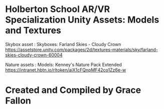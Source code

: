 # Holberton School AR/VR Specialization Unity Assets: Models and Textures

Skybox asset : Skyboxes: Farland Skies - Cloudy Crown https://assetstore.unity.com/packages/2d/textures-materials/sky/farland-skies-cloudy-crown-60004

Nature assets : Models: Kenney's Nature Pack Extended https://intranet.hbtn.io/rltoken/aiX1cFQnpMF42co1Zz6e-w

# Created and Compiled by Grace Fallon
